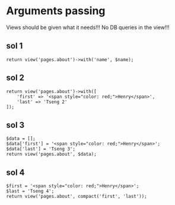 # Arguments passing

Views should be given what it needs!!! No DB queries in the view!!!

## sol 1

```
return view('pages.about')->with('name', $name);
```
## sol 2

```
return view('pages.about')->with([
    'first' => '<span style="color: red;">Henry</span>',
    'last' => 'Tseng 2'
]);
```

## sol 3

```
$data = [];
$data['first'] = '<span style="color: red;">Henry</span>';
$data['last'] = 'Tseng 3';
return view('pages.about', $data);
```

## sol 4

```
$first = '<span style="color: red;">Henry</span>';
$last = 'Tseng 4';
return view('pages.about', compact('first', 'last'));
```
